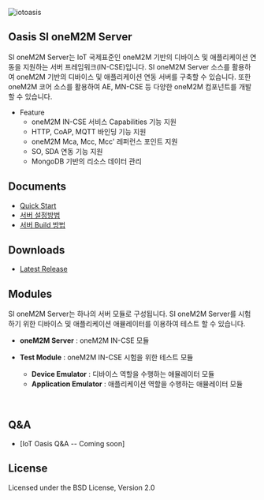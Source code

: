 ![iotoasis](https://github.com/iotoasis/SO/blob/master/logo_oasis_m.png)


## Oasis SI oneM2M Server

SI oneM2M Server는  IoT 국제표준인 oneM2M 기반의 디바이스 및 애플리케이션 연동을 지원하는 서버 프레임워크(IN-CSE)입니다. SI oneM2M Server 소스를 활용하여 oneM2M 기반의 디바이스 및 애플리케이션 연동 서버를 구축할 수 있습니다. 또한 oneM2M 코어 소스를 활용하여 AE, MN-CSE 등 다양한 oneM2M 컴포넌트를 개발할 수 있습니다.

 - Feature
   - oneM2M IN-CSE 서비스 Capabilities 기능 지원
   - HTTP, CoAP, MQTT 바인딩 기능 지원
   - oneM2M Mca, Mcc, Mcc' 레퍼런스 포인트 지원
   - SO, SDA 연동 기능 지원
   - MongoDB 기반의 리소스 데이터 관리

## Documents
 - [Quick Start](./si-doc/quick-start.md)
 - [서버 설정방법](./si-doc/incse_configuration.md)
 - [서버 Build 방법](./si-doc/build_eclipse.md)

## Downloads
 - [Latest Release](https://github.com/iotoasis/SI/releases/)

## Modules
SI oneM2M Server는 하나의 서버 모듈로 구성됩니다. 
SI oneM2M Server를 시험하기 위한 디바이스 및 애플리케이션 애뮬레이터를 이용하여 테스트 할 수 있습니다.

- **oneM2M Server** : oneM2M IN-CSE 모듈


- **Test Module** : oneM2M IN-CSE 시험을 위한 테스트 모듈
  - **Device Emulator** : 디바이스 역할을 수행하는 애뮬레이터 모듈
  - **Application Emulator** : 애플리케이션 역할을 수행하는 애뮬레이터 모듈
<br>

## Q&A
 - [IoT Oasis Q&A -- Coming soon]


## License
Licensed under the BSD License, Version 2.0
<br>



